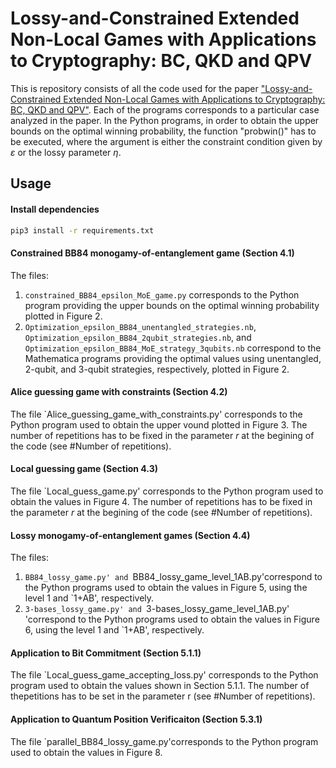 # Lossy-and-Constrained Extended Non-Local Games with Applications to Cryptography: BC, QKD and QPV
This is repository consists of all the code used for the paper ["Lossy-and-Constrained Extended Non-Local Games with Applications to Cryptography: BC, QKD and QPV"]([https://arxiv.org/abs/2211.06456](https://arxiv.org/abs/2405.13717)). Each of the programs corresponds to a particular case analyzed in the paper.
In the Python programs, in order to obtain the upper bounds on the optimal winning probability, the function "probwin()" has to be executed, where the argument is either the constraint condition given by $\varepsilon$ or the lossy parameter $\eta$.
## Usage
#### Install dependencies
```bash
pip3 install -r requirements.txt
```

#### Constrained BB84 monogamy-of-entanglement game (Section 4.1)
The files:
1. `constrained_BB84_epsilon_MoE_game.py` corresponds to the Python program providing the upper bounds on the optimal winning probability plotted in Figure 2.
2. `Optimization_epsilon_BB84_unentangled_strategies.nb`, `Optimization_epsilon_BB84_2qubit_strategies.nb`, and `Optimization_epsilon_BB84_MoE_strategy_3qubits.nb` correspond to the Mathematica programs providing the optimal values using unentangled, 2-qubit, and 3-qubit strategies, respectively, plotted in Figure 2.
 
####  Alice guessing game with constraints (Section 4.2)
The file `Alice_guessing_game_with_constraints.py' corresponds to the Python program used to obtain the upper vound plotted in Figure 3. The number of repetitions has to be fixed in the parameter $r$ at the begining of the code (see #Number of repetitions).

####  Local guessing game (Section 4.3)
The file `Local_guess_game.py' corresponds to the Python program used to obtain the values in Figure 4. The number of repetitions has to be fixed in the parameter $r$ at the begining of the code (see #Number of repetitions).

####  Lossy monogamy-of-entanglement games (Section 4.4)
The files:
1. `BB84_lossy_game.py' and `BB84_lossy_game_level_1AB.py'correspond to the Python programs used to obtain the values in Figure 5, using the level 1 and `1+AB', respectively.
2. `3-bases_lossy_game.py' and `3-bases_lossy_game_level_1AB.py' 'correspond to the Python programs used to obtain the values in Figure 6, using the level 1 and `1+AB', respectively.

####  Application to Bit Commitment (Section 5.1.1)
The file `Local_guess_game_accepting_loss.py' corresponds to the Python program used to obtain the values shown in Section 5.1.1. The number of thepetitions has to be set in the parameter r (see #Number of repetitions).

####  Application to Quantum Position Verificaiton (Section 5.3.1)
The file `parallel_BB84_lossy_game.py'corresponds to the Python program used to obtain the values in Figure 8. 
